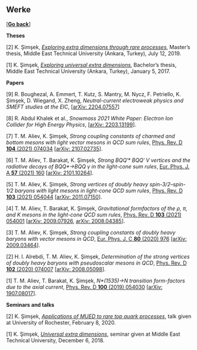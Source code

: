 ## Werke

\[[__Go back__](https://kagsimsek.github.io)\]

**Theses**

[2] K. Şimşek, [_Exploring extra dimensions through rare processes_](https://open.metu.edu.tr/bitstream/handle/11511/43736/index.pdf), Master’s thesis, Middle East Technical University (Ankara, Turkey), July 12, 2019.

[1] K. Şimşek, [_Exploring universal extra dimensions_](./files/docs/20172001_ksimsek_exploring_universal_extra_dimensions_ugrad_thesis.pdf), Bachelor’s thesis, Middle East Technical University (Ankara, Turkey), January 5, 2017.

**Papers**

[9] R. Boughezal, A. Emmert, T. Kutz, S. Mantry, M. Nycz, F. Petriello, K. Şimşek, D. Wiegand, X. Zheng, _Neutral-current electroweak physics and SMEFT studies at the EIC_, \[[arXiv: 2204.07557](https://arxiv.org/abs/2204.07557)\]

[8] R. Abdul Khalek et al., _Snowmass 2021 White Paper: Electron Ion Collider for High Energy Physics_, \[[arXiv: 2203.13199](https://arxiv.org/abs/2203.13199)\].

[7] T. M. Aliev, K. Şimşek, _Strong coupling constants of charmed and bottom mesons with light vector mesons in QCD sum rules_, [Phys. Rev. D **104** (2021) 074034](https://doi.org/10.1103/PhysRevD.104.074034) \[[arXiv: 2107.02735](https://arxiv.org/abs/2107.02735)\].

[6] T. M. Aliev, T. Barakat, K. Şimşek, _Strong BQQ′* BQQ′ V vertices and the radiative decays of BQQ*→BQQ γ in the light-cone sum rules_, [Eur. Phys. J. A **57** (2021) 160](https://doi.org/10.1140/epja/s10050-021-00471-2) \[[arXiv: 2101.10264](https://arxiv.org/abs/2101.10264)\].

[5] T. M. Aliev, K. Şimşek, _Strong vertices of doubly heavy spin-3/2–spin-1/2 baryons with light mesons in light-cone QCD sum rules_, [Phys. Rev. D **103** (2021) 054044](https://doi.org/10.1103/PhysRevD.103.054044) \[[arXiv: 2011.07150](https://arxiv.org/abs/2011.07150)\].

[4] T. M. Aliev, T. Barakat, K. Şimşek, _Gravitational formfactors of the ρ, π, and K mesons in the light-cone QCD sum rules_, [Phys. Rev. D **103** (2021) 054001](https://doi.org/10.1103/PhysRevD.103.054001)  \[[arXiv: 2009.07926](https://arxiv.org/abs/2009.07926), [arXiv: 2008.04385](https://arxiv.org/abs/2008.04385)\].

[3] T. M. Aliev, K. Şimşek, _Strong coupling constants of doubly heavy baryons with vector mesons in QCD_, [Eur. Phys. J. C **80** (2020) 976](https://doi.org/10.1140/epjc/s10052-020-08553-z) \[[arXiv: 2009.03464](https://arxiv.org/abs/2009.03464)\].

[2] H. I. Alrebdi, T. M. Aliev, K. Şimşek, _Determination of the strong vertices of doubly heavy baryons with pseudoscalar mesons in QCD_, [Phys. Rev. D **102** (2020) 074007](https://doi.org/10.1103/PhysRevD.102.074007) \[[arXiv: 2008.05098](https://arxiv.org/abs/2008.05098)\].

[1] T. M. Aliev, T. Barakat, K. Şimşek, _N*(1535)→N transition form-factors due to the axial current_, [Phys. Rev. D **100** (2019) 054030](https://doi.org/10.1103/PhysRevD.100.054030) \[[arXiv: 1907.08017](https://arxiv.org/abs/1907.08017)\].

**Seminars and talks**

[2] K. Şimşek, [_Applications of MUED to rare top quark processes_](./files/docs/seminars-002-20200208-rochester-2020_gsrm_talks-applications_of_mued_to_rare_top_quark_processes.pdf), talk given at University of Rochester, February 8, 2020.

[1] K. Şimşek, [_Universal extra dimensions_](./files/docs/20181206_ksimsek_universal_extra_dimensions_seminar.pdf), seminar given at Middle East Technical University, December 6, 2018.

